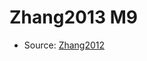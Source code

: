 <a name="material" />

# Zhang2013 M9
<script type="application/ld+json">
  {
    "@context": "https://schema.org/",
    "@type": "ChemicalSubstance",
    "http://purl.org/dc/terms/conformsTo":
      {
        "@type": "CreativeWork",
        "@id": "https://bioschemas.org/profiles/ChemicalSubstance/0.4-RELEASE/"
      },
    "@id": "https://egonw.github.io/nanowiki/nanowiki314.html#material",
    "name": "Zhang2013 M9",
    "sameAs": "http://127.0.0.1/mediawiki/index.php/Special:URIResolver/Zhang2013_M9"
  }
</script>


* Source: [Zhang2012](Zhang2012.md)

